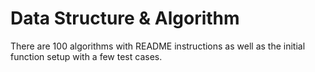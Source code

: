 # Data Structure & Algorithm

<p>There are 100 algorithms with README instructions as well as the initial function setup with a few test cases.</p>
